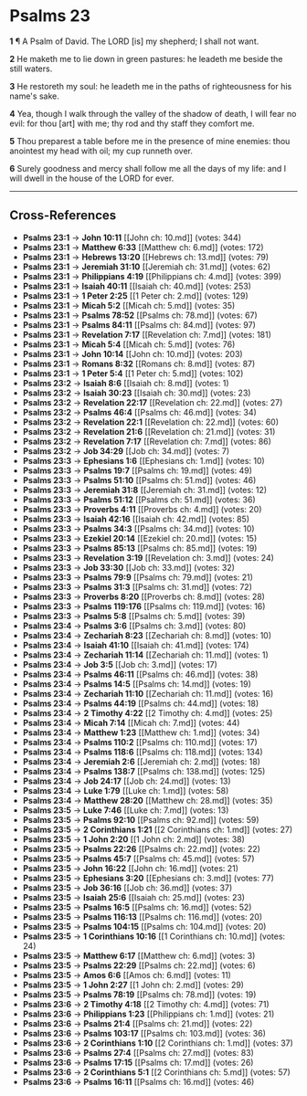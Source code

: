 # Psalms 23

**1** ¶ A Psalm of David. The LORD [is] my shepherd; I shall not want.

**2** He maketh me to lie down in green pastures: he leadeth me beside the still waters.

**3** He restoreth my soul: he leadeth me in the paths of righteousness for his name's sake.

**4** Yea, though I walk through the valley of the shadow of death, I will fear no evil: for thou [art] with me; thy rod and thy staff they comfort me.

**5** Thou preparest a table before me in the presence of mine enemies: thou anointest my head with oil; my cup runneth over.

**6** Surely goodness and mercy shall follow me all the days of my life: and I will dwell in the house of the LORD for ever.

---

## Cross-References

- **Psalms 23:1** → **John 10:11** [[John ch: 10.md]] (votes: 344)
- **Psalms 23:1** → **Matthew 6:33** [[Matthew ch: 6.md]] (votes: 172)
- **Psalms 23:1** → **Hebrews 13:20** [[Hebrews ch: 13.md]] (votes: 79)
- **Psalms 23:1** → **Jeremiah 31:10** [[Jeremiah ch: 31.md]] (votes: 62)
- **Psalms 23:1** → **Philippians 4:19** [[Philippians ch: 4.md]] (votes: 399)
- **Psalms 23:1** → **Isaiah 40:11** [[Isaiah ch: 40.md]] (votes: 253)
- **Psalms 23:1** → **1 Peter 2:25** [[1 Peter ch: 2.md]] (votes: 129)
- **Psalms 23:1** → **Micah 5:2** [[Micah ch: 5.md]] (votes: 35)
- **Psalms 23:1** → **Psalms 78:52** [[Psalms ch: 78.md]] (votes: 67)
- **Psalms 23:1** → **Psalms 84:11** [[Psalms ch: 84.md]] (votes: 97)
- **Psalms 23:1** → **Revelation 7:17** [[Revelation ch: 7.md]] (votes: 181)
- **Psalms 23:1** → **Micah 5:4** [[Micah ch: 5.md]] (votes: 76)
- **Psalms 23:1** → **John 10:14** [[John ch: 10.md]] (votes: 203)
- **Psalms 23:1** → **Romans 8:32** [[Romans ch: 8.md]] (votes: 87)
- **Psalms 23:1** → **1 Peter 5:4** [[1 Peter ch: 5.md]] (votes: 102)
- **Psalms 23:2** → **Isaiah 8:6** [[Isaiah ch: 8.md]] (votes: 1)
- **Psalms 23:2** → **Isaiah 30:23** [[Isaiah ch: 30.md]] (votes: 23)
- **Psalms 23:2** → **Revelation 22:17** [[Revelation ch: 22.md]] (votes: 27)
- **Psalms 23:2** → **Psalms 46:4** [[Psalms ch: 46.md]] (votes: 34)
- **Psalms 23:2** → **Revelation 22:1** [[Revelation ch: 22.md]] (votes: 60)
- **Psalms 23:2** → **Revelation 21:6** [[Revelation ch: 21.md]] (votes: 31)
- **Psalms 23:2** → **Revelation 7:17** [[Revelation ch: 7.md]] (votes: 86)
- **Psalms 23:2** → **Job 34:29** [[Job ch: 34.md]] (votes: 7)
- **Psalms 23:3** → **Ephesians 1:6** [[Ephesians ch: 1.md]] (votes: 10)
- **Psalms 23:3** → **Psalms 19:7** [[Psalms ch: 19.md]] (votes: 49)
- **Psalms 23:3** → **Psalms 51:10** [[Psalms ch: 51.md]] (votes: 46)
- **Psalms 23:3** → **Jeremiah 31:8** [[Jeremiah ch: 31.md]] (votes: 12)
- **Psalms 23:3** → **Psalms 51:12** [[Psalms ch: 51.md]] (votes: 36)
- **Psalms 23:3** → **Proverbs 4:11** [[Proverbs ch: 4.md]] (votes: 20)
- **Psalms 23:3** → **Isaiah 42:16** [[Isaiah ch: 42.md]] (votes: 85)
- **Psalms 23:3** → **Psalms 34:3** [[Psalms ch: 34.md]] (votes: 10)
- **Psalms 23:3** → **Ezekiel 20:14** [[Ezekiel ch: 20.md]] (votes: 15)
- **Psalms 23:3** → **Psalms 85:13** [[Psalms ch: 85.md]] (votes: 19)
- **Psalms 23:3** → **Revelation 3:19** [[Revelation ch: 3.md]] (votes: 24)
- **Psalms 23:3** → **Job 33:30** [[Job ch: 33.md]] (votes: 32)
- **Psalms 23:3** → **Psalms 79:9** [[Psalms ch: 79.md]] (votes: 21)
- **Psalms 23:3** → **Psalms 31:3** [[Psalms ch: 31.md]] (votes: 72)
- **Psalms 23:3** → **Proverbs 8:20** [[Proverbs ch: 8.md]] (votes: 28)
- **Psalms 23:3** → **Psalms 119:176** [[Psalms ch: 119.md]] (votes: 16)
- **Psalms 23:3** → **Psalms 5:8** [[Psalms ch: 5.md]] (votes: 39)
- **Psalms 23:4** → **Psalms 3:6** [[Psalms ch: 3.md]] (votes: 80)
- **Psalms 23:4** → **Zechariah 8:23** [[Zechariah ch: 8.md]] (votes: 10)
- **Psalms 23:4** → **Isaiah 41:10** [[Isaiah ch: 41.md]] (votes: 174)
- **Psalms 23:4** → **Zechariah 11:14** [[Zechariah ch: 11.md]] (votes: 1)
- **Psalms 23:4** → **Job 3:5** [[Job ch: 3.md]] (votes: 17)
- **Psalms 23:4** → **Psalms 46:11** [[Psalms ch: 46.md]] (votes: 38)
- **Psalms 23:4** → **Psalms 14:5** [[Psalms ch: 14.md]] (votes: 19)
- **Psalms 23:4** → **Zechariah 11:10** [[Zechariah ch: 11.md]] (votes: 16)
- **Psalms 23:4** → **Psalms 44:19** [[Psalms ch: 44.md]] (votes: 18)
- **Psalms 23:4** → **2 Timothy 4:22** [[2 Timothy ch: 4.md]] (votes: 25)
- **Psalms 23:4** → **Micah 7:14** [[Micah ch: 7.md]] (votes: 44)
- **Psalms 23:4** → **Matthew 1:23** [[Matthew ch: 1.md]] (votes: 34)
- **Psalms 23:4** → **Psalms 110:2** [[Psalms ch: 110.md]] (votes: 17)
- **Psalms 23:4** → **Psalms 118:6** [[Psalms ch: 118.md]] (votes: 134)
- **Psalms 23:4** → **Jeremiah 2:6** [[Jeremiah ch: 2.md]] (votes: 18)
- **Psalms 23:4** → **Psalms 138:7** [[Psalms ch: 138.md]] (votes: 125)
- **Psalms 23:4** → **Job 24:17** [[Job ch: 24.md]] (votes: 13)
- **Psalms 23:4** → **Luke 1:79** [[Luke ch: 1.md]] (votes: 58)
- **Psalms 23:4** → **Matthew 28:20** [[Matthew ch: 28.md]] (votes: 35)
- **Psalms 23:5** → **Luke 7:46** [[Luke ch: 7.md]] (votes: 13)
- **Psalms 23:5** → **Psalms 92:10** [[Psalms ch: 92.md]] (votes: 59)
- **Psalms 23:5** → **2 Corinthians 1:21** [[2 Corinthians ch: 1.md]] (votes: 27)
- **Psalms 23:5** → **1 John 2:20** [[1 John ch: 2.md]] (votes: 38)
- **Psalms 23:5** → **Psalms 22:26** [[Psalms ch: 22.md]] (votes: 22)
- **Psalms 23:5** → **Psalms 45:7** [[Psalms ch: 45.md]] (votes: 57)
- **Psalms 23:5** → **John 16:22** [[John ch: 16.md]] (votes: 21)
- **Psalms 23:5** → **Ephesians 3:20** [[Ephesians ch: 3.md]] (votes: 77)
- **Psalms 23:5** → **Job 36:16** [[Job ch: 36.md]] (votes: 37)
- **Psalms 23:5** → **Isaiah 25:6** [[Isaiah ch: 25.md]] (votes: 23)
- **Psalms 23:5** → **Psalms 16:5** [[Psalms ch: 16.md]] (votes: 52)
- **Psalms 23:5** → **Psalms 116:13** [[Psalms ch: 116.md]] (votes: 20)
- **Psalms 23:5** → **Psalms 104:15** [[Psalms ch: 104.md]] (votes: 20)
- **Psalms 23:5** → **1 Corinthians 10:16** [[1 Corinthians ch: 10.md]] (votes: 24)
- **Psalms 23:5** → **Matthew 6:17** [[Matthew ch: 6.md]] (votes: 3)
- **Psalms 23:5** → **Psalms 22:29** [[Psalms ch: 22.md]] (votes: 6)
- **Psalms 23:5** → **Amos 6:6** [[Amos ch: 6.md]] (votes: 11)
- **Psalms 23:5** → **1 John 2:27** [[1 John ch: 2.md]] (votes: 29)
- **Psalms 23:5** → **Psalms 78:19** [[Psalms ch: 78.md]] (votes: 19)
- **Psalms 23:6** → **2 Timothy 4:18** [[2 Timothy ch: 4.md]] (votes: 71)
- **Psalms 23:6** → **Philippians 1:23** [[Philippians ch: 1.md]] (votes: 21)
- **Psalms 23:6** → **Psalms 21:4** [[Psalms ch: 21.md]] (votes: 22)
- **Psalms 23:6** → **Psalms 103:17** [[Psalms ch: 103.md]] (votes: 36)
- **Psalms 23:6** → **2 Corinthians 1:10** [[2 Corinthians ch: 1.md]] (votes: 37)
- **Psalms 23:6** → **Psalms 27:4** [[Psalms ch: 27.md]] (votes: 83)
- **Psalms 23:6** → **Psalms 17:15** [[Psalms ch: 17.md]] (votes: 26)
- **Psalms 23:6** → **2 Corinthians 5:1** [[2 Corinthians ch: 5.md]] (votes: 57)
- **Psalms 23:6** → **Psalms 16:11** [[Psalms ch: 16.md]] (votes: 46)
